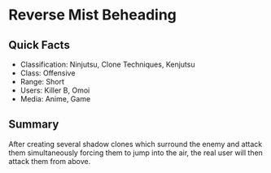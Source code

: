 # Reverse Mist Beheading

## Quick Facts
- Classification: Ninjutsu, Clone Techniques, Kenjutsu
- Class: Offensive
- Range: Short
- Users: Killer B, Omoi
- Media: Anime, Game

## Summary
After creating several shadow clones which surround the enemy and attack them simultaneously forcing them to jump into the air, the real user will then attack them from above.
